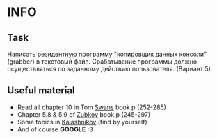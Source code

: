 # INFO
## Task
Написать резидентную программу "копировщик данных консоли" (grabber) в текстовый файл. Срабатывание программы должно осуществляться по заданному действию пользователя. (Вариант 5)
##  Useful material
- Read all chapter 10 in Tom [Swans][Swan] book p (252-285)
- Chapter 5.8 & 5.9 of [Zubkov][Zubkov] book p (245-297)
- Some topics in [Kalashnikov][Kalashnikovs] (find by yourself) 
- And of course <b>GOOGLE</b> :3

[Zubkov]:https://disk.yandex.by/i/OgZUXl7B6mj2hA
[Swan]: https://disk.yandex.by/i/xpeoXuSMzZFlOg
[Kalashnikovs]: https://disk.yandex.by/i/x8En2MnxEce8gA
